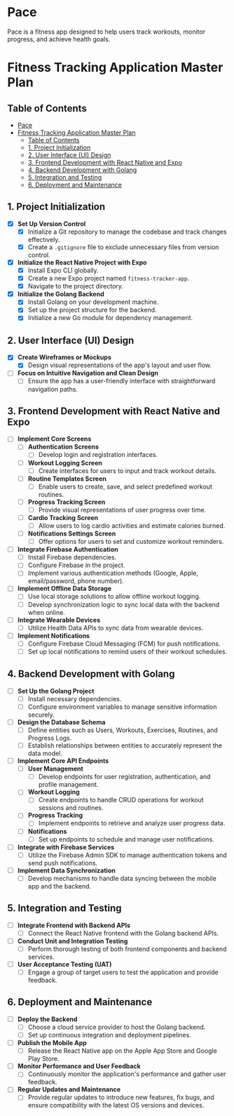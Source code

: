 # Pace
Pace is a fitness app designed to help users track workouts, monitor progress, and achieve health goals.
# Fitness Tracking Application Master Plan

## Table of Contents 
- [Pace](#pace)
- [Fitness Tracking Application Master Plan](#fitness-tracking-application-master-plan)
  - [Table of Contents](#table-of-contents)
  - [1. Project Initialization](#1-project-initialization)
  - [2. User Interface (UI) Design](#2-user-interface-ui-design)
  - [3. Frontend Development with React Native and Expo](#3-frontend-development-with-react-native-and-expo)
  - [4. Backend Development with Golang](#4-backend-development-with-golang)
  - [5. Integration and Testing](#5-integration-and-testing)
  - [6. Deployment and Maintenance](#6-deployment-and-maintenance)

## 1. Project Initialization

- [X] **Set Up Version Control**
  - [X] Initialize a Git repository to manage the codebase and track changes effectively.
  - [X] Create a `.gitignore` file to exclude unnecessary files from version control.

- [X] **Initialize the React Native Project with Expo**
  - [X] Install Expo CLI globally.
  - [X] Create a new Expo project named `fitness-tracker-app`.
  - [X] Navigate to the project directory.

- [X] **Initialize the Golang Backend**
  - [X] Install Golang on your development machine.
  - [X] Set up the project structure for the backend.
  - [X] Initialize a new Go module for dependency management.

## 2. User Interface (UI) Design

- [X] **Create Wireframes or Mockups**
  - [X] Design visual representations of the app's layout and user flow.

- [ ] **Focus on Intuitive Navigation and Clean Design**
  - [ ] Ensure the app has a user-friendly interface with straightforward navigation paths.

## 3. Frontend Development with React Native and Expo

- [ ] **Implement Core Screens**
  - [ ] **Authentication Screens**
    - [ ] Develop login and registration interfaces.
  - [ ] **Workout Logging Screen**
    - [ ] Create interfaces for users to input and track workout details.
  - [ ] **Routine Templates Screen**
    - [ ] Enable users to create, save, and select predefined workout routines.
  - [ ] **Progress Tracking Screen**
    - [ ] Provide visual representations of user progress over time.
  - [ ] **Cardio Tracking Screen**
    - [ ] Allow users to log cardio activities and estimate calories burned.
  - [ ] **Notifications Settings Screen**
    - [ ] Offer options for users to set and customize workout reminders.

- [ ] **Integrate Firebase Authentication**
  - [ ] Install Firebase dependencies.
  - [ ] Configure Firebase in the project.
  - [ ] Implement various authentication methods (Google, Apple, email/password, phone number).

- [ ] **Implement Offline Data Storage**
  - [ ] Use local storage solutions to allow offline workout logging.
  - [ ] Develop synchronization logic to sync local data with the backend when online.

- [ ] **Integrate Wearable Devices**
  - [ ] Utilize Health Data APIs to sync data from wearable devices.

- [ ] **Implement Notifications**
  - [ ] Configure Firebase Cloud Messaging (FCM) for push notifications.
  - [ ] Set up local notifications to remind users of their workout schedules.

## 4. Backend Development with Golang

- [ ] **Set Up the Golang Project**
  - [ ] Install necessary dependencies.
  - [ ] Configure environment variables to manage sensitive information securely.

- [ ] **Design the Database Schema**
  - [ ] Define entities such as Users, Workouts, Exercises, Routines, and Progress Logs.
  - [ ] Establish relationships between entities to accurately represent the data model.

- [ ] **Implement Core API Endpoints**
  - [ ] **User Management**
    - [ ] Develop endpoints for user registration, authentication, and profile management.
  - [ ] **Workout Logging**
    - [ ] Create endpoints to handle CRUD operations for workout sessions and routines.
  - [ ] **Progress Tracking**
    - [ ] Implement endpoints to retrieve and analyze user progress data.
  - [ ] **Notifications**
    - [ ] Set up endpoints to schedule and manage user notifications.

- [ ] **Integrate with Firebase Services**
  - [ ] Utilize the Firebase Admin SDK to manage authentication tokens and send push notifications.

- [ ] **Implement Data Synchronization**
  - [ ] Develop mechanisms to handle data syncing between the mobile app and the backend.

## 5. Integration and Testing

- [ ] **Integrate Frontend with Backend APIs**
  - [ ] Connect the React Native frontend with the Golang backend APIs.

- [ ] **Conduct Unit and Integration Testing**
  - [ ] Perform thorough testing of both frontend components and backend services.

- [ ] **User Acceptance Testing (UAT)**
  - [ ] Engage a group of target users to test the application and provide feedback.

## 6. Deployment and Maintenance

- [ ] **Deploy the Backend**
  - [ ] Choose a cloud service provider to host the Golang backend.
  - [ ] Set up continuous integration and deployment pipelines.

- [ ] **Publish the Mobile App**
  - [ ] Release the React Native app on the Apple App Store and Google Play Store.

- [ ] **Monitor Performance and User Feedback**
  - [ ] Continuously monitor the application's performance and gather user feedback.

- [ ] **Regular Updates and Maintenance**
  - [ ] Provide regular updates to introduce new features, fix bugs, and ensure compatibility with the latest OS versions and devices.
